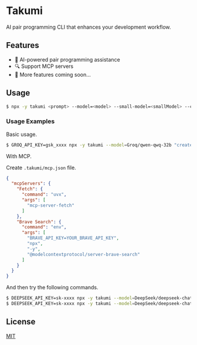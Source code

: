 # Takumi

AI pair programming CLI that enhances your development workflow.

## Features

- 🤖 AI-powered pair programming assistance
- 🔍 Support MCP servers
- 📝 More features coming soon...

## Usage

```bash
$ npx -y takumi <prompt> --model=<model> --small-model=<smallModel> --codebase
```

### Usage Examples

Basic usage.

```bash
$ GROQ_API_KEY=gsk_xxxx npx -y takumi --model=Groq/qwen-qwq-32b "create a.txt with some romantic text"
```

With MCP.

Create `.takumi/mcp.json` file.

```json
{
  "mcpServers": {
    "Fetch": {
      "command": "uvx",
      "args": [
        "mcp-server-fetch"
      ]
    },
    "Brave Search": {
      "command": "env",
      "args": [
        "BRAVE_API_KEY=YOUR_BRAVE_API_KEY",
        "npx",
        "-y",
        "@modelcontextprotocol/server-brave-search"
      ]
    }
  }
}
```

And then try the following commands.

```bash
$ DEEPSEEK_API_KEY=sk-xxxx npx -y takumi --model=DeepSeek/deepseek-chat "fetch https://sorrycc.com/about and tell me who is sorrycc"
$ DEEPSEEK_API_KEY=sk-xxxx npx -y takumi --model=DeepSeek/deepseek-chat "search and tell me how old is zhaobenshan"
```

## License

[MIT](./LICENSE)

